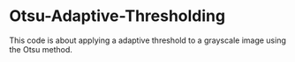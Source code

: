 # Otsu-Adaptive-Thresholding
This code is about applying a adaptive threshold to a grayscale image using the Otsu method.
